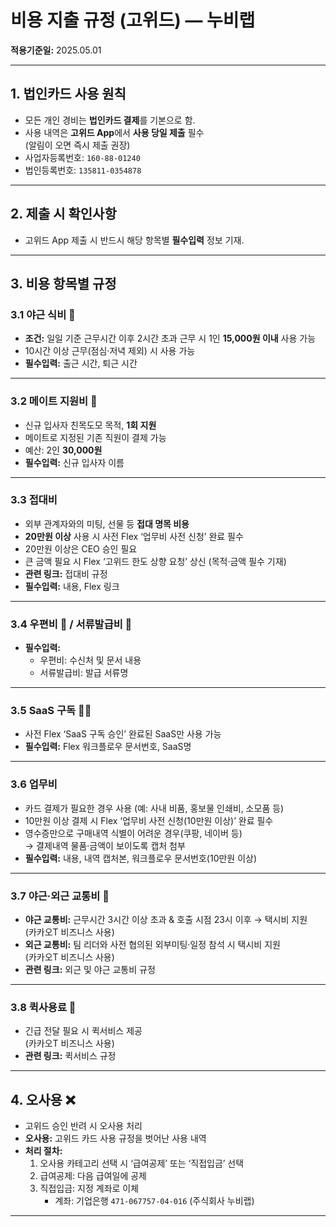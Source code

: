 # 비용 지출 규정 (고위드) — 누비랩
**적용기준일:** 2025.05.01

---

## 1. 법인카드 사용 원칙
- 모든 개인 경비는 **법인카드 결제**를 기본으로 함.
- 사용 내역은 **고위드 App**에서 **사용 당일 제출** 필수  
  (알림이 오면 즉시 제출 권장)
- 사업자등록번호: `160-88-01240`  
- 법인등록번호: `135811-0354878`

---

## 2. 제출 시 확인사항
- 고위드 App 제출 시 반드시 해당 항목별 **필수입력** 정보 기재.

---

## 3. 비용 항목별 규정

### 3.1 야근 식비 🍴
- **조건:** 일일 기준 근무시간 이후 2시간 초과 근무 시 1인 **15,000원 이내** 사용 가능
- 10시간 이상 근무(점심·저녁 제외) 시 사용 가능
- **필수입력:** 출근 시간, 퇴근 시간

---

### 3.2 메이트 지원비 🧸
- 신규 입사자 친목도모 목적, **1회 지원**
- 메이트로 지정된 기존 직원이 결제 가능
- 예산: 2인 **30,000원**
- **필수입력:** 신규 입사자 이름

---

### 3.3 접대비
- 외부 관계자와의 미팅, 선물 등 **접대 명목 비용**
- **20만원 이상** 사용 시 사전 Flex ‘업무비 사전 신청’ 완료 필수
- 20만원 이상은 CEO 승인 필요
- 큰 금액 필요 시 Flex ‘고위드 한도 상향 요청’ 상신 (목적·금액 필수 기재)
- **관련 링크:** 접대비 규정
- **필수입력:** 내용, Flex 링크

---

### 3.4 우편비 📮 / 서류발급비 📃
- **필수입력:**  
  - 우편비: 수신처 및 문서 내용  
  - 서류발급비: 발급 서류명

---

### 3.5 SaaS 구독 👨‍💻
- 사전 Flex ‘SaaS 구독 승인’ 완료된 SaaS만 사용 가능
- **필수입력:** Flex 워크플로우 문서번호, SaaS명

---

### 3.6 업무비
- 카드 결제가 필요한 경우 사용 (예: 사내 비품, 홍보물 인쇄비, 소모품 등)
- 10만원 이상 결제 시 Flex ‘업무비 사전 신청(10만원 이상)’ 완료 필수
- 영수증만으로 구매내역 식별이 어려운 경우(쿠팡, 네이버 등)  
  → 결제내역 물품·금액이 보이도록 캡처 첨부
- **필수입력:** 내용, 내역 캡처본, 워크플로우 문서번호(10만원 이상)

---

### 3.7 야근·외근 교통비 🚖
- **야근 교통비:** 근무시간 3시간 이상 초과 & 호출 시점 23시 이후 → 택시비 지원  
  (카카오T 비즈니스 사용)
- **외근 교통비:** 팀 리더와 사전 협의된 외부미팅·일정 참석 시 택시비 지원  
  (카카오T 비즈니스 사용)
- **관련 링크:** 외근 및 야근 교통비 규정

---

### 3.8 퀵사용료 🛵
- 긴급 전달 필요 시 퀵서비스 제공  
  (카카오T 비즈니스 사용)
- **관련 링크:** 퀵서비스 규정

---

## 4. 오사용 ❌
- 고위드 승인 반려 시 오사용 처리
- **오사용:** 고위드 카드 사용 규정을 벗어난 사용 내역
- **처리 절차:**  
  1. 오사용 카테고리 선택 시 ‘급여공제’ 또는 ‘직접입금’ 선택  
  2. 급여공제: 다음 급여일에 공제  
  3. 직접입금: 지정 계좌로 이체
     - 계좌: 기업은행 `471-067757-04-016` (주식회사 누비랩)

---